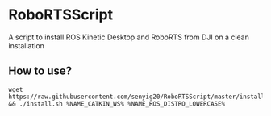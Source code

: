 # RoboRTSScript
A script to install ROS Kinetic Desktop and RoboRTS from DJI on a clean installation

## How to use?
```
wget https://raw.githubusercontent.com/senyig20/RoboRTSScript/master/install.sh && ./install.sh %NAME_CATKIN_WS% %NAME_ROS_DISTRO_LOWERCASE%
```
